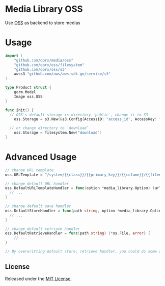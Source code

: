 # Media Library OSS

Use [OSS](https://github.com/qorx/oss) as backend to store medias

# Usage

```go
import (
	"github.com/qorx/media/oss"
	"github.com/qorx/oss/filesystem"
	"github.com/qorx/oss/s3"
	awss3 "github.com/aws/aws-sdk-go/service/s3"
)

type Product struct {
	gorm.Model
	Image oss.OSS
}

func init() {
  // OSS's default storage is directory `public`, change it to S3
	oss.Storage = s3.New(&s3.Config{AccessID: "access_id", AccessKey: "access_key", Region: "region", Bucket: "bucket", Endpoint: "cdn.getqor.com", ACL: awss3.BucketCannedACLPublicRead})

  // or change directory to `download`
	oss.Storage = filesystem.New("download")
}
```

# Advanced Usage

```go
// change URL template
oss.URLTemplate = "/system/{{class}}/{{primary_key}}/{{column}}/{{filename_with_hash}}"

// change default URL handler
oss.DefaultURLTemplateHandler = func(option *media_library.Option) (url string) {
  // ...
}

// change default save handler
oss.DefaultStoreHandler = func(path string, option *media_library.Option, reader io.Reader) error {
  // ...
}

// change default retrieve handler
oss.DefaultRetrieveHandler = func(path string) (*os.File, error) {
	// ...
}

// By overwritting default store, retrieve handler, you could do some advanced tasks, like use private mode when store sensitive data to S3, public read mode for other files
```

## License

Released under the [MIT License](http://opensource.org/licenses/MIT).
